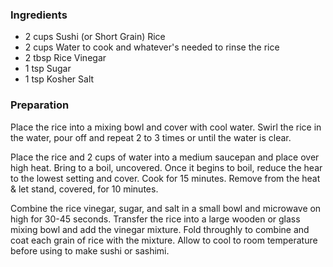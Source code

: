 ### Ingredients

*   2 cups Sushi (or Short Grain) Rice
*   2 cups Water to cook and whatever's needed to rinse the rice
*   2 tbsp Rice Vinegar
*   1 tsp Sugar
*   1 tsp Kosher Salt

### Preparation

Place the rice into a mixing bowl and cover with cool water. Swirl the
rice in the water, pour off and repeat 2 to 3 times or until the water is
clear.

Place the rice and 2 cups of water into a medium saucepan and place over
high heat. Bring to a boil, uncovered. Once it begins to boil, reduce
the hear to the lowest setting and cover. Cook for 15 minutes. Remove
from the heat & let stand, covered, for 10 minutes.

Combine the rice vinegar, sugar, and salt in a small bowl and microwave 
on high for 30-45 seconds. Transfer the rice into a
large wooden or glass mixing bowl and add the vinegar mixture. Fold
throughly to combine and coat each grain of rice with the mixture. Allow
to cool to room temperature before using to make sushi or sashimi.
